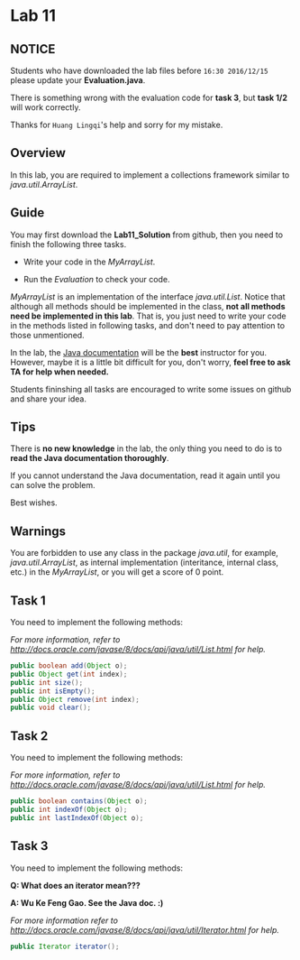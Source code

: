 # Lab 11

## NOTICE

Students who have downloaded the lab files before `16:30 2016/12/15` please update your **Evaluation.java**.

There is something wrong with the evaluation code for **task 3**, but **task 1/2** will work correctly.

Thanks for `Huang Lingqi`'s help and sorry for my mistake.


## Overview

In this lab, you are required to implement a collections framework similar to *java.util.ArrayList*.



## Guide

You may first download the **Lab11_Solution** from github, then you need to finish the following three tasks.

- Write your code in the *MyArrayList*.

- Run the *Evaluation* to check your code.

*MyArrayList* is an implementation of the interface *java.util.List*. Notice that although all methods should be implemented in the class, **not all methods need be implemented in this lab**. That is, you just need to write your code in the methods listed in following tasks, and don't need to pay attention to those unmentioned.

In the lab, the [Java documentation](http://docs.oracle.com/javase/8/docs/api/) will be the **best** instructor for you. However, maybe it is a little bit difficult for you, don't worry, **feel free to ask TA for help when needed.**

Students fininshing all tasks are encouraged to write some issues on github and share your idea.


## Tips

There is **no new knowledge** in the lab, the only thing you need to do is to **read the Java documentation thoroughly**.

If you cannot understand the Java documentation, read it again until you can solve the problem.

Best wishes. 


## Warnings

You are forbidden to use any class in the package *java.util*, for example, *java.util.ArrayList*, as internal implementation (interitance, internal class, etc.) in the *MyArrayList*, or you will get a score of 0 point.


## Task 1

You need to implement the following methods:

*For more information, refer to http://docs.oracle.com/javase/8/docs/api/java/util/List.html for help.*

```java
public boolean add(Object o);
public Object get(int index);
public int size();
public int isEmpty();
public Object remove(int index);
public void clear();
```



## Task 2

You need to implement the following methods:

*For more information, refer to http://docs.oracle.com/javase/8/docs/api/java/util/List.html for help.*

```java
public boolean contains(Object o);
public int indexOf(Object o);
public int lastIndexOf(Object o);
```



## Task 3

You need to implement the following methods:

**Q: What does an iterator mean???**

**A: Wu Ke Feng Gao. See the Java doc. :)**

*For more information refer to http://docs.oracle.com/javase/8/docs/api/java/util/Iterator.html for help.*

```java
public Iterator iterator();
```

